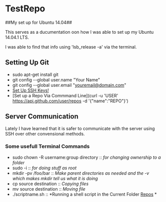TestRepo
========
##My set up for Ubuntu 14.04##

This serves as a ducumentation oon how I was able to set up my Ubuntu 14.04.1 LTS.

I was able to find that info using 'lsb_release -a' via the terminal.

## Setting Up Git ##
- sudo apt-get install git 
- git config --global user.name "Your Name"
- git config --global user.email "youremail@domain.com"
- [Set Up SSH Keys!](https://help.github.com/articles/generating-ssh-keys/#platform-linux)
- [Set up a Repo Via Commmand Line](curl -u 'USER' https://api.github.com/user/repos -d '{"name":"REPO"}')

## Server Communication ##
Lately I have learned that it is safer to communicate with the server using SSH over other convensional methods.


### Some usefull Terminal Commands ###

- sudo chown -R username:group directory :: *for changing ownership to a folder*
- sudo -i :: *for doing stuff as root*
- mkdir -pv /foo/bar :: *Make parent directories as needed and the -v which makes mkdir tell us what it is doing*
- cp source destination :: *Copying files*
- mv source destination :: *Moving file*
- ./scriptname.sh  :: *Running a shell script in the Current Folder [Repos](https://gist.github.com/robwierzbowski/5430952) *